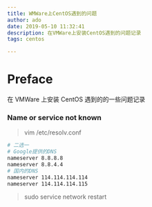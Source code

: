 ```yaml
---
title: WMWare上CentOS遇到的问题
author: ado
date: 2019-05-10 11:32:41
description: 在VMWare上安装CentOS遇到的问题记录
tags: centos

---
```


# Preface

在 VMWare 上安装 CentOS 遇到的的一些问题记录



### Name or service not known

> vim /etc/resolv.conf

```sh
# 二选一
# Google提供的DNS
nameserver 8.8.8.8
nameserver 8.8.4.4
# 国内的DNS
nameserver 114.114.114.114
nameserver 114.114.114.115
```

> sudo service network restart

